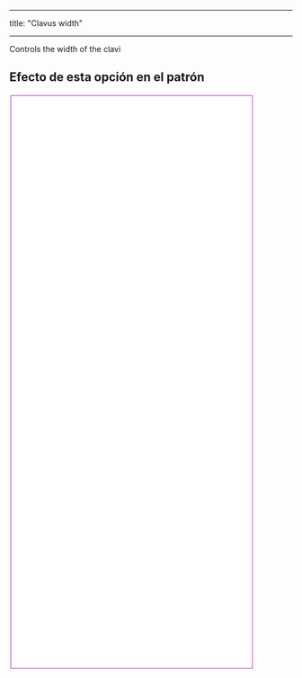 - - -
title: "Clavus width"
- - -

Controls the width of the clavi

## Efecto de esta opción en el patrón

![Esta imagen muestra el efecto de esta opción superponiendo varias variantes que tienen un valor diferente para esta opción](tiberius_clavuswidth_sample.svg "Efecto de esta opción en el patrón")
